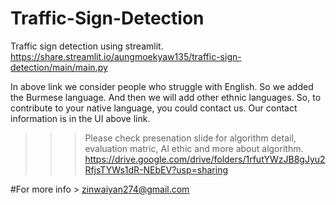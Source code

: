 # Traffic-Sign-Detection
Traffic sign detection using streamlit.
https://share.streamlit.io/aungmoekyaw135/traffic-sign-detection/main/main.py

In above link we consider people who struggle with English. So we added the Burmese language. And then we will add other ethnic languages. So, to contribute to your native language, you could contact us. Our contact information is in the UI above link.

>>>Please check presenation slide for algorithm detail, evaluation matric, AI ethic and more about algorithm.  
https://drive.google.com/drive/folders/1rfutYWzJB8gJyu2RfjsTYWs1dR-NEbEV?usp=sharing

#For more info > zinwaiyan274@gmail.com
